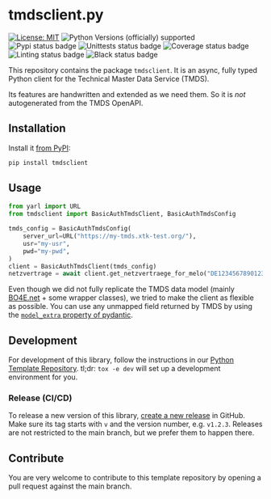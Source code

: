 # tmdsclient.py
[![License: MIT](https://img.shields.io/badge/License-MIT-yellow.svg)](LICENSE)
![Python Versions (officially) supported](https://img.shields.io/pypi/pyversions/tmdsclient.svg)
![Pypi status badge](https://img.shields.io/pypi/v/tmdsclient)
![Unittests status badge](https://github.com/Hochfrequenz/tmdsclient.py/workflows/Unittests/badge.svg)
![Coverage status badge](https://github.com/Hochfrequenz/tmdsclient.py/workflows/Coverage/badge.svg)
![Linting status badge](https://github.com/Hochfrequenz/tmdsclient.py/workflows/Linting/badge.svg)
![Black status badge](https://github.com/Hochfrequenz/tmdsclient.py/workflows/Formatting/badge.svg)

This repository contains the package `tmdsclient`.
It is an async, fully typed Python client for the Technical Master Data Service (TMDS).

Its features are handwritten and extended as we need them.
So it is _not_ autogenerated from the TMDS OpenAPI.

## Installation
Install it [from PyPI](https://pypi.org/project/tmdsclient/):
```bash
pip install tmdsclient
```

## Usage
```python
from yarl import URL
from tmdsclient import BasicAuthTmdsClient, BasicAuthTmdsConfig

tmds_config = BasicAuthTmdsConfig(
    server_url=URL("https://my-tmds.xtk-test.org/"),
    usr="my-usr",
    pwd="my-pwd",
)
client = BasicAuthTmdsClient(tmds_config)
netzvertrage = await client.get_netzvertraege_for_melo("DE1234567890123456789012345678901")
```

Even though we did not fully replicate the TMDS data model (mainly [BO4E.net](https://github.com/Hochfrequenz/BO4E-dotnet/) + some wrapper classes),
we tried to make the client as flexible as possible.
You can use any unmapped field returned by TMDS by using the [`model_extra` property of pydantic](https://docs.pydantic.dev/latest/api/base_model/#pydantic.BaseModel.model_extra).

## Development
For development of this library, follow the instructions in our [Python Template Repository](https://github.com/Hochfrequenz/python_template_repository).
tl;dr: `tox -e dev` will set up a development environment for you.

### Release (CI/CD)

To release a new version of this library, [create a new release](https://github.com/Hochfrequenz/tmdsclient.py/releases/new) in GitHub.
Make sure its tag starts with `v` and the version number, e.g. `v1.2.3`.
Releases are not restricted to the main branch, but we prefer them to happen there.

## Contribute
You are very welcome to contribute to this template repository by opening a pull request against the main branch.

